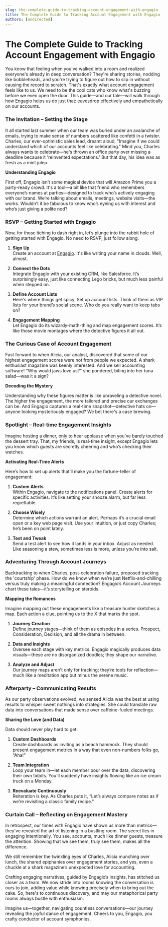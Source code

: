 ```yaml
---
slug: the-complete-guide-to-tracking-account-engagement-with-engagio
title: The Complete Guide to Tracking Account Engagement with Engagio
authors: [undirected]
---
```



# The Complete Guide to Tracking Account Engagement with Engagio

You know that feeling when you've walked into a room and realized everyone's already in deep conversation? They're sharing stories, nodding like bobbleheads, and you're trying to figure out how to slip in without causing the record to scratch. That's exactly what account engagement feels like to us. We need to be the cool cats who know what's buzzing before we even open the door. This guide—and our tale—will walk through how Engagio helps us do just that: eavesdrop effectively and empathetically on our accounts.

### The Invitation – Setting the Stage 

It all started last summer when our team was buried under an avalanche of emails, trying to make sense of numbers scattered like confetti in a twister. Charles, our ever-optimistic sales lead, dreamt aloud, "Imagine if we could understand which of our accounts feel like celebrating." Mind you, Charles always wants to celebrate—he's thrown an office party over missing a deadline because it 'reinvented expectations.' But that day, his idea was as fresh as a mint julep.

**Understanding Engagio**

First off, Engagio isn’t some magical device that will Amazon Prime you a party-ready crowd. It's a tool—a bit like that friend who remembers everyone’s names at parties—designed to track who’s actively engaging with our brand. We’re talking about emails, meetings, website visits—the works. Wouldn’t it be fabulous to know who’s eyeing us with interest and who’s just giving a polite nod?

### RSVP – Getting Started with Engagio

Now, for those itching to dash right in, let’s plunge into the rabbit hole of getting started with Engagio. No need to RSVP, just follow along.

1. **Sign Up**  
   Create an account at [Engagio](https://engagio.com). It's like writing your name in clouds. Well, almost.

2. **Connect the Dots**  
   Integrate Engagio with your existing CRM, like Salesforce. It’s surprisingly easy, just like connecting Lego bricks, but much less painful when stepped on.

3. **Define Account Lists**  
   Here's where things get spicy. Set up account lists. Think of them as VIP lists for your brand’s social scene. Who do you really want to keep tabs on?

4. **Engagement Mapping**  
   Let Engagio do its wizardy-math-thing and map engagement scores. It’s like those movie montages where the detective figures it all out. 

### The Curious Case of Account Engagement

Fast forward to when Alicia, our analyst, discovered that some of our highest engagement scores were not from people we expected. A shark enthusiast magazine was keenly interested. And we sell accounting software! "Why would jaws love us?" she pondered, biting into her tuna salad—was it a sign?

**Decoding the Mystery**

Understanding why these figures matter is like unraveling a detective novel. The higher the engagement, the more tailored and precise our exchanges can be. And Engagio captures a real-time snapshot—detective hats on—anyone looking mysteriously engaged? We bet there's a case brewing.

### Spotlight – Real-time Engagement Insights

Imagine hosting a dinner, only to hear applause when you've barely touched the dessert tray. That, my friends, is real-time insight, except Engagio lets you know which guests are secretly cheering and who’s checking their watches. 

**Activating Real-Time Alerts**

Here’s how to set up alerts that’ll make you the fortune-teller of engagement: 

1. **Custom Alerts**  
   Within Engagio, navigate to the notifications panel. Create alerts for specific activities. It’s like setting your snooze alarm, but far less regrettable.

2. **Choose Wisely**  
   Determine which actions warrant an alert. Perhaps it’s a crucial email open or a key web page visit. Use your intuition, or just copy Charles; he’s been on point lately.

3. **Test and Tweak**  
   Send a test alert to see how it lands in your inbox. Adjust as needed. Like seasoning a stew, sometimes less is more, unless you’re into salt.

### Adventuring Through Account Journeys 

Backtracking to when Charles, post-celebration failure, proposed tracking the 'courtship' phase. How do we know when we’re just Netflix-and-chilling versus truly making a meaningful connection? Engagio’s Account Journeys chart these tales—it’s storytelling on steroids.

**Mapping the Romances**

Imagine mapping out these engagements like a treasure hunter sketches a map. Each action a clue, pointing us to the X that marks the spot.

1. **Journey Creation**  
   Define journey stages—think of them as episodes in a series. Prospect, Consideration, Decision, and all the drama in between.

2. **Data and Insights**  
   Oversee each stage with key metrics. Engagio magically produces data visuals—these are no disorganized doodles; they shape our narrative.

3. **Analyze and Adjust**  
   Our journey maps aren’t only for tracking; they’re tools for reflection—much like a meditation app but minus the serene music.

### Afterparty – Communicating Results

As our party observations evolved, we sensed Alicia was the best at using results to whisper sweet nothings into strategies. She could translate raw data into conversations that made sense over caffeine-fueled meetings.

**Sharing the Love (and Data)**

Data should never play hard to get:

1. **Custom Dashboards**  
   Create dashboards as inviting as a beach hammock. They should present engagement metrics in a way that even non-numbers folks go, “Aha!”

2. **Team Integration**  
   Loop your team in—let each member pour over the data, discovering their own tidbits. You'll suddenly have insights flowing like an ice cream truck on a Monday.

3. **Reevaluate Continuously**  
   Reiteration is key. As Charles puts it, “Let’s always compare notes as if we’re revisiting a classic family recipe.”

### Curtain Call – Reflecting on Engagement Mastery

In retrospect, our times with Engagio have shown us more than metrics—they've revealed the art of listening in a bustling room. The secret lies in engaging intentionally. You see, accounts, much like dinner guests, treasure the attention. Showing that we see them, truly see them, makes all the difference.

We still remember the twinkling eyes of Charles, Alicia munching over lunch, the shared epiphanies over engagement stories, and yes, even a chuckle at a shark magazine’s unexpected love for accounting.

Crafting engaging narratives, guided by Engagio’s insights, has stitched us closer as a team. We now stride into rooms knowing the conversation is ours to join, adding value while knowing precisely when to bring out the cake. So, here's to continuous discovery, and may our metaphorical party rooms always bustle with enthusiasm.

Imagine us—together, navigating countless conversations—our journey revealing the joyful dance of engagement. Cheers to you, Engagio, you crafty conductor of account symphonies.